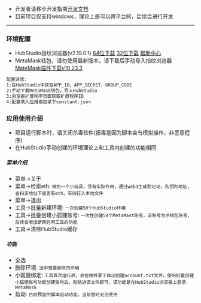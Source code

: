 - 开发者请移步开发指南[开发文档](https://github.com/Autumn-Rains-yan/airdrop-spider/blob/main/README.dev.md)
- 目前项目仅支持windows，理论上是可以跨平台的，后续会进行开发
---
### 环境配置
- HubStudio指纹浏览器(v2.19.0.1)
[64位下载](https://www.hubstudio.io/xxxlllyyy/123/2.19.0.1/64/HubstudioSetup-v2.19.0.1_x64.exe)
[32位下载](https://www.hubstudio.io/xxxlllyyy/123/2.19.0.1/32/HubstudioSetup-v2.19.0.1_x86.exe)
[帮助中心](https://support.hubstudio.cn/7cc7/4d9b)
- MetaMask钱包，请勿使用最新版本，请下载后手动导入指纹浏览器 [MateMask插件下载v10.23.3](https://github.com/MetaMask/metamask-extension/releases/download/v10.23.3/metamask-chrome-10.23.3.zip)
```html
配置详情:
1:在HubStudio中获取APP_ID，APP_SECRET，GROUP_CODE
2:手动下载MetaMask钱包，导入HubStudio
3:浏览器扩展程序页面获取扩展程序ID
4:配置填入应用根目录下constant.json
```
### 应用使用介绍
- 项目运行脚本时，请关闭杀毒软件(报毒是因为脚本会有模拟操作，非恶意程序)
- 在HubStudio手动创建的环境理论上和工具内创建的功能相同

##### 菜单介绍
- 菜单->关于
- 菜单->检索eth: `做的一个小玩具，没有实际作用，通过web3生成助记词，私钥和地址，去扫该地址下是否有eth，有则存入本地文件`
- 菜单->退出
- 工具->批量新建环境: `一次创建50个HubStudio环境`
- 工具->批量创建小狐狸账号: `一次性创建50个MetaMast账号，该账号为冷钱包账号，后续会增加断网启用工具的功能`
- 工具->清除HubStudio缓存

##### 功能
- 全选
- 删除环境: `选中想要删除的环境`
- 小狐狸绑定: `工具首次运行后，会在根目录下自动创建account.txt文件，使用批量创建小狐狸账号功能创建账号后，粘贴进该文件即可，该功能是在HubStudio浏览器上登录MetaMask`
- 启动: `目前预留的脚本启动功能，当前暂时无法使用`